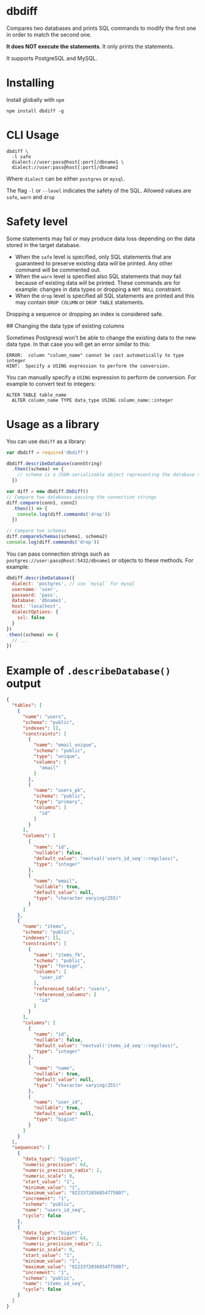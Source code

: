 # dbdiff

Compares two databases and prints SQL commands to modify the first one in order to match the second one.

**It does NOT execute the statements**. It only prints the statements.

It supports PostgreSQL and MySQL.

# Installing

Install globally with `npm`

```
npm install dbdiff -g
```

# CLI Usage

```
dbdiff \
  -l safe
  dialect://user:pass@host[:port]/dbname1 \
  dialect://user:pass@host[:port]/dbname2
```

Where `dialect` can be either `postgres` or `mysql`.

The flag `-l` or `--level` indicates the safety of the SQL. Allowed values are `safe`, `warn` and `drop`

# Safety level

Some statements may fail or may produce data loss depending on the data stored in the target database.

- When the `safe` level is specified, only SQL statements that are guaranteed to preserve existing data will be printed. Any other command will be commented out.
- When the `warn` level is specified also SQL statements that *may* fail because of existing data will be printed. These commands are for example: changes in data types or dropping a `NOT NULL` constraint.
- When the `drop` level is specified all SQL statements are printed and this may contain `DROP COLUMN` or `DROP TABLE` statements.

Dropping a sequence or dropping an index is considered safe.

## Changing the data type of existing columns

Sometimes Postgresql won't be able to change the existing data to the new data type. In that case you will get an error similar to this:

```
ERROR:  column "column_name" cannot be cast automatically to type integer
HINT:  Specify a USING expression to perform the conversion.
```

You can manually specify a `USING` expression to perform de conversion. For example to convert text to integers:

```
ALTER TABLE table_name
  ALTER column_name TYPE data_type USING column_name::integer
```

# Usage as a library

You can use `dbdiff` as a library:

```javascript
var dbdiff = require('dbdiff')

dbdiff.describeDatabase(connString)
  .then((schema) => {
    // schema is a JSON-serializable object representing the database structure
  })

var diff = new dbdiff.DbDiff()
// Compare two databases passing the connection strings
diff.compare(conn1, conn2)
  .then(() => {
    console.log(diff.commands('drop'))
  })

// Compare two schemas
diff.compareSchemas(schema1, schema2)
console.log(diff.commands('drop'))
```

You can pass connection strings such as `postgres://user:pass@host:5432/dbname1` or objects to these methods. For example:

```javascript
dbdiff.describeDatabase({
  dialect: 'postgres', // use `mysql` for mysql
  username: 'user',
  password: 'pass',
  database: 'dbname1',
  host: 'localhost',
  dialectOptions: {
    ssl: false
  }
})
.then((schema) => {
  // ...
})
```

# Example of `.describeDatabase()` output

```json
{
  "tables": [
    {
      "name": "users",
      "schema": "public",
      "indexes": [],
      "constraints": [
        {
          "name": "email_unique",
          "schema": "public",
          "type": "unique",
          "columns": [
            "email"
          ]
        },
        {
          "name": "users_pk",
          "schema": "public",
          "type": "primary",
          "columns": [
            "id"
          ]
        }
      ],
      "columns": [
        {
          "name": "id",
          "nullable": false,
          "default_value": "nextval('users_id_seq'::regclass)",
          "type": "integer"
        },
        {
          "name": "email",
          "nullable": true,
          "default_value": null,
          "type": "character varying(255)"
        }
      ]
    },
    {
      "name": "items",
      "schema": "public",
      "indexes": [],
      "constraints": [
        {
          "name": "items_fk",
          "schema": "public",
          "type": "foreign",
          "columns": [
            "user_id"
          ],
          "referenced_table": "users",
          "referenced_columns": [
            "id"
          ]
        }
      ],
      "columns": [
        {
          "name": "id",
          "nullable": false,
          "default_value": "nextval('items_id_seq'::regclass)",
          "type": "integer"
        },
        {
          "name": "name",
          "nullable": true,
          "default_value": null,
          "type": "character varying(255)"
        },
        {
          "name": "user_id",
          "nullable": true,
          "default_value": null,
          "type": "bigint"
        }
      ]
    }
  ],
  "sequences": [
    {
      "data_type": "bigint",
      "numeric_precision": 64,
      "numeric_precision_radix": 2,
      "numeric_scale": 0,
      "start_value": "1",
      "minimum_value": "1",
      "maximum_value": "9223372036854775807",
      "increment": "1",
      "schema": "public",
      "name": "users_id_seq",
      "cycle": false
    },
    {
      "data_type": "bigint",
      "numeric_precision": 64,
      "numeric_precision_radix": 2,
      "numeric_scale": 0,
      "start_value": "1",
      "minimum_value": "1",
      "maximum_value": "9223372036854775807",
      "increment": "1",
      "schema": "public",
      "name": "items_id_seq",
      "cycle": false
    }
  ]
}
```
